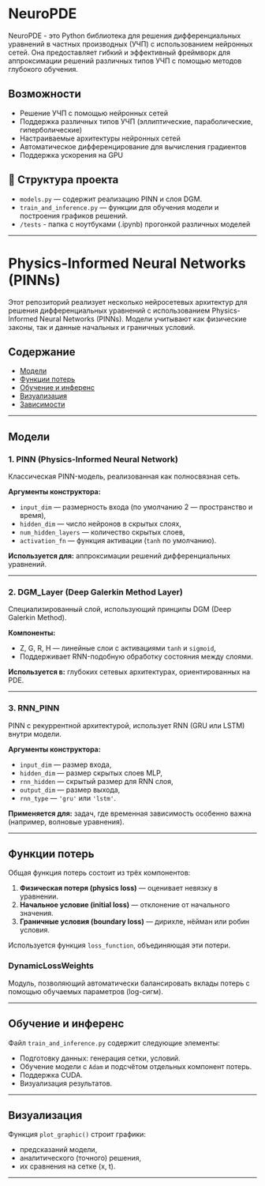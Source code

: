 # NeuroPDE
NeuroPDE - это Python библиотека для решения дифференциальных уравнений в частных производных (УЧП) с использованием нейронных сетей. Она предоставляет гибкий и эффективный фреймворк для аппроксимации решений различных типов УЧП с помощью методов глубокого обучения.

## Возможности

- Решение УЧП с помощью нейронных сетей
- Поддержка различных типов УЧП (эллиптические, параболические, гиперболические)
- Настраиваемые архитектуры нейронных сетей
- Автоматическое дифференцирование для вычисления градиентов
- Поддержка ускорения на GPU

## 📁 Структура проекта

- `models.py` — содержит реализацию PINN и слоя DGM.
- `train_and_inference.py` — функции для обучения модели и построения графиков решений.
- `/tests` - папка с ноутбуками (.ipynb) прогонкой различных моделей 
---

# Physics-Informed Neural Networks (PINNs)

Этот репозиторий реализует несколько нейросетевых архитектур для решения дифференциальных уравнений с использованием Physics-Informed Neural Networks (PINNs). Модели учитывают как физические законы, так и данные начальных и граничных условий.

## Содержание

- [Модели](#модели)
- [Функции потерь](#функции-потерь)
- [Обучение и инференс](#обучение-и-инференс)
- [Визуализация](#визуализация)
- [Зависимости](#зависимости)

---

## Модели

### 1. PINN (Physics-Informed Neural Network)

Классическая PINN-модель, реализованная как полносвязная сеть.

**Аргументы конструктора:**

- `input_dim` — размерность входа (по умолчанию 2 — пространство и время),
- `hidden_dim` — число нейронов в скрытых слоях,
- `num_hidden_layers` — количество скрытых слоев,
- `activation_fn` — функция активации (`tanh` по умолчанию).

**Используется для:** аппроксимации решений дифференциальных уравнений.

---

### 2. DGM_Layer (Deep Galerkin Method Layer)

Специализированный слой, использующий принципы DGM (Deep Galerkin Method).

**Компоненты:**

- Z, G, R, H — линейные слои с активациями `tanh` и `sigmoid`,
- Поддерживает RNN-подобную обработку состояния между слоями.

**Используется в:** глубоких сетевых архитектурах, ориентированных на PDE.

---

### 3. RNN_PINN

PINN с рекуррентной архитектурой, использует RNN (GRU или LSTM) внутри модели.

**Аргументы конструктора:**

- `input_dim` — размер входа,
- `hidden_dim` — размер скрытых слоев MLP,
- `rnn_hidden` — скрытый размер для RNN слоя,
- `output_dim` — размер выхода,
- `rnn_type` — `'gru'` или `'lstm'`.

**Применяется для:** задач, где временная зависимость особенно важна (например, волновые уравнения).

---

## Функции потерь

Общая функция потерь состоит из трёх компонентов:

1. **Физическая потеря (physics loss)** — оценивает невязку в уравнении.
2. **Начальное условие (initial loss)** — отклонение от начального значения.
3. **Граничные условия (boundary loss)** — дирихле, нёйман или робин условия.

Используется функция `loss_function`, объединяющая эти потери.

### DynamicLossWeights

Модуль, позволяющий автоматически балансировать вклады потерь с помощью обучаемых параметров (log-сигм).

---

## Обучение и инференс

Файл `train_and_inference.py` содержит следующие элементы:

- Подготовку данных: генерация сетки, условий.
- Обучение модели с `Adam` и подсчётом отдельных компонент потерь.
- Поддержка CUDA.
- Визуализация результатов.

---

## Визуализация

Функция `plot_graphic()` строит графики:

- предсказаний модели,
- аналитического (точного) решения,
- их сравнения на сетке (x, t).

---
